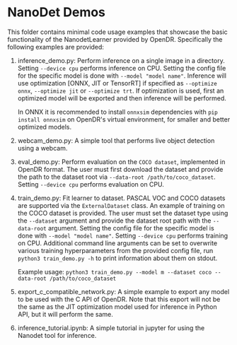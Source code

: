 # NanoDet Demos

This folder contains minimal code usage examples that showcase the basic functionality of the NanodetLearner
provided by OpenDR. Specifically the following examples are provided:
1. inference_demo.py: Perform inference on a single image in a directory. Setting `--device cpu` performs inference on CPU.
   Setting the config file for the specific model is done with `--model "model name"`.
   Inference will use optimization [ONNX, JIT or TensorRT] if specified as `--optimize onnx`, `--optimize jit` or `--optimize trt`.
   If optimization is used, first an optimized model will be exported and then inference will be performed.

   In ONNX it is recommended to install `onnxsim` dependencies with `pip install onnxsim` on OpenDR's virtual environment, for smaller and better optimized models.

2. webcam_demo.py: A simple tool that performs live object detection using a webcam.

3. eval_demo.py: Perform evaluation on the `COCO dataset`, implemented in OpenDR format. The user must first download
   the dataset and provide the path to the dataset root via `--data-root /path/to/coco_dataset`.
   Setting `--device cpu` performs evaluation on CPU.

4. train_demo.py: Fit learner to dataset. PASCAL VOC and COCO datasets are supported via the `ExternalDataset` class.
   An example of training on the COCO dataset is provided. The user must set the dataset type using the `--dataset`
   argument and provide the dataset root path with the `--data-root` argument. Setting the config file for the specific
   model is done with `--model "model name"`. Setting `--device cpu` performs training on CPU. Additional command
   line arguments can be set to overwrite various training hyperparameters from the provided config file, run `python3 train_demo.py -h` to print information about them on stdout.

    Example usage:
   `python3 train_demo.py --model m --dataset coco --data-root /path/to/coco_dataset`

5. export_c_compatible_network.py: A simple example to export any model to be used with the C API of OpenDR.
   Note that this export will not be the same as the JIT optimization model used for inference in Python API, but it will perform the same.

6. inference_tutorial.ipynb: A simple tutorial in jupyter for using the Nanodet tool for inference.